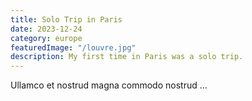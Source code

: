 ```yaml
---
title: Solo Trip in Paris
date: 2023-12-24
category: europe
featuredImage: "/louvre.jpg"
description: My first time in Paris was a solo trip.
---
```


Ullamco et nostrud magna commodo nostrud ...
